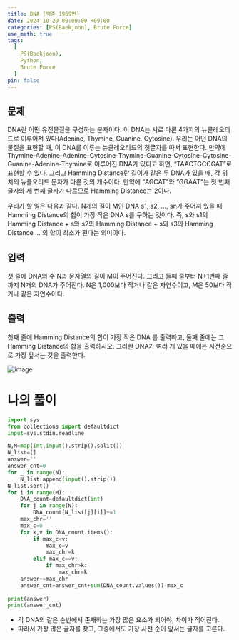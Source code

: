 ```yaml
---
title: DNA (백준 1969번)
date: 2024-10-29 00:00:00 +09:00
categories: [PS(Baekjoon), Brute Force]
use_math: true
tags:
  [
    PS(Baekjoon),
    Python,
    Brute Force
  ]
pin: false
---
```


## 문제

DNA란 어떤 유전물질을 구성하는 분자이다. 이 DNA는 서로 다른 4가지의 뉴클레오티드로 이루어져 있다(Adenine, Thymine, Guanine, Cytosine). 우리는 어떤 DNA의 물질을 표현할 때, 이 DNA를 이루는 뉴클레오티드의 첫글자를 따서 표현한다. 만약에 Thymine-Adenine-Adenine-Cytosine-Thymine-Guanine-Cytosine-Cytosine-Guanine-Adenine-Thymine로 이루어진 DNA가 있다고 하면, “TAACTGCCGAT”로 표현할 수 있다. 그리고 Hamming Distance란 길이가 같은 두 DNA가 있을 때, 각 위치의 뉴클오티드 문자가 다른 것의 개수이다. 만약에 “AGCAT"와 ”GGAAT"는 첫 번째 글자와 세 번째 글자가 다르므로 Hamming Distance는 2이다.

우리가 할 일은 다음과 같다. N개의 길이 M인 DNA s1, s2, ..., sn가 주어져 있을 때 Hamming Distance의 합이 가장 작은 DNA s를 구하는 것이다. 즉, s와 s1의 Hamming Distance + s와 s2의 Hamming Distance + s와 s3의 Hamming Distance ... 의 합이 최소가 된다는 의미이다.

## 입력

첫 줄에 DNA의 수 N과 문자열의 길이 M이 주어진다. 그리고 둘째 줄부터 N+1번째 줄까지 N개의 DNA가 주어진다. N은 1,000보다 작거나 같은 자연수이고, M은 50보다 작거나 같은 자연수이다.

## 출력

첫째 줄에 Hamming Distance의 합이 가장 작은 DNA 를 출력하고, 둘째 줄에는 그 Hamming Distance의 합을 출력하시오. 그러한 DNA가 여러 개 있을 때에는 사전순으로 가장 앞서는 것을 출력한다.

![image](https://github.com/user-attachments/assets/c3fdc13e-90d6-4fbc-9407-57ff5a9a220b)

# 나의 풀이

```python
import sys
from collections import defaultdict
input=sys.stdin.readline

N,M=map(int,input().strip().split())
N_list=[]
answer=''
answer_cnt=0
for _ in range(N):
    N_list.append(input().strip())
N_list.sort()
for i in range(M):
    DNA_count=defaultdict(int)
    for j in range(N):
        DNA_count[N_list[j][i]]+=1
    max_chr=''
    max_c=0
    for k,v in DNA_count.items():
        if max_c<v:
            max_c=v
            max_chr=k
        elif max_c==v:
            if max_chr>k:
                max_chr=k
    answer+=max_chr
    answer_cnt=answer_cnt+sum(DNA_count.values())-max_c
        
print(answer)
print(answer_cnt)
```

- 각 DNA의 같은 순번에서 존재하는 가장 많은 요소가 되어야, 차이가 적어진다.
- 따라서 가장 많은 글자를 찾고, 그중에서도 가장 사전 순이 앞서는 글자를 고른다.